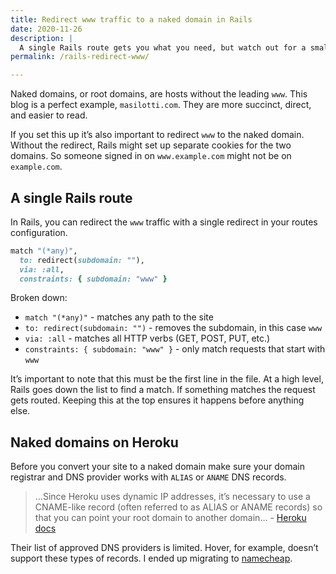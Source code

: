 ```yaml
---
title: Redirect www traffic to a naked domain in Rails
date: 2020-11-26
description: |
  A single Rails route gets you what you need, but watch out for a small gotcha.
permalink: /rails-redirect-www/

---
```


Naked domains, or root domains, are hosts without the leading `www`. This blog is a perfect example, `masilotti.com`. They are more succinct, direct, and easier to read.

If you set this up it’s also important to redirect `www` to the naked domain. Without the redirect, Rails might set up separate cookies for the two domains. So someone signed in on `www.example.com` might not be on `example.com`.

## A single Rails route

In Rails, you can redirect the `www` traffic with a single redirect in your routes configuration.

```ruby
match "(*any)",
  to: redirect(subdomain: ""),
  via: :all,
  constraints: { subdomain: "www" }
```

Broken down:
* `match "(*any)"` - matches any path to the site
* `to: redirect(subdomain: "")` - removes the subdomain, in this case `www`
* `via: :all` - matches all HTTP verbs (GET, POST, PUT, etc.)
* `constraints: { subdomain: "www" }` - only match requests that start with `www`

It’s important to note that this must be the first line in the file. At a high level, Rails goes down the list to find a match. If something matches the request gets routed. Keeping this at the top ensures it happens before anything else.

## Naked domains on Heroku

Before you convert your site to a naked domain make sure your domain registrar and DNS provider works with `ALIAS` or `ANAME` DNS records.

> …Since Heroku uses dynamic IP addresses, it’s necessary to use a CNAME-like record (often referred to as ALIAS or ANAME records) so that you can point your root domain to another domain… - [Heroku docs](https://devcenter.heroku.com/articles/custom-domains#configuring-dns-for-root-domains)

Their list of approved DNS providers is limited. Hover, for example, doesn’t support these types of records. I ended up migrating to [namecheap](https://www.namecheap.com).
